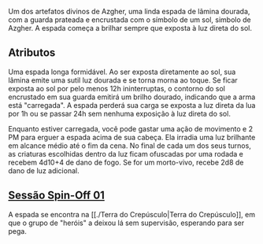 Um dos artefatos divinos de Azgher, uma linda espada de lâmina dourada, com a guarda prateada e encrustada com o símbolo de um sol, simbolo de Azgher. A espada começa a brilhar sempre que exposta à luz direta do sol.

## Atributos
Uma espada longa formidável. Ao ser exposta diretamente ao sol, sua lâmina emite uma sutil luz dourada e se torna morna ao toque. Se ficar exposta ao sol por pelo menos 12h ininterruptas, o contorno do sol encrustado em sua guarda emitirá um brilho dourado, indicando que a arma está "carregada". A espada perderá sua carga se exposta a luz direta da lua por 1h ou se passar 24h sem nenhuma exposição à luz direta do sol.

Enquanto estiver carregada, você pode gastar uma ação de movimento e 2 PM para erguer a espada acima de sua cabeça. Ela irradia uma luz brilhante em alcance médio até o fim da cena. No final de cada um dos seus turnos, as criaturas escolhidas dentro da luz ficam ofuscadas por uma rodada e recebem 4d10+4 de dano de fogo. Se for um morto-vivo, recebe 2d8 de dano de luz adicional.

## [Sessão Spin-Off 01](../../Sessões/Spin-offs/Spinoff_01.md#historia)

A espada se encontra na [[./Terra do Crepúsculo|Terra do Crepúsculo]], em que o grupo de "heróis" a deixou lá sem supervisão, esperando para ser pega.
